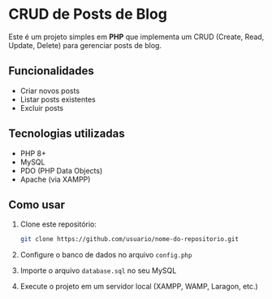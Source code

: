 # CRUD de Posts de Blog

Este é um projeto simples em **PHP** que implementa um CRUD (Create,
Read, Update, Delete) para gerenciar posts de blog.

## Funcionalidades

-   Criar novos posts
-   Listar posts existentes
-   Excluir posts

## Tecnologias utilizadas

- PHP 8+
- MySQL
- PDO (PHP Data Objects)
- Apache (via XAMPP)

## Como usar

1.  Clone este repositório:

    ``` bash
    git clone https://github.com/usuario/nome-do-repositorio.git
    ```

2.  Configure o banco de dados no arquivo `config.php`

3.  Importe o arquivo `database.sql` no seu MySQL

4.  Execute o projeto em um servidor local (XAMPP, WAMP, Laragon, etc.)
